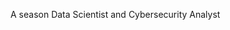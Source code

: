 A season Data Scientist and Cybersecurity Analyst

<!---
Abwonder/Abwonder is a ✨ special ✨ repository because its `README.md` (this file) appears on your GitHub profile.
You can click the Preview link to take a look at your changes.
--->
